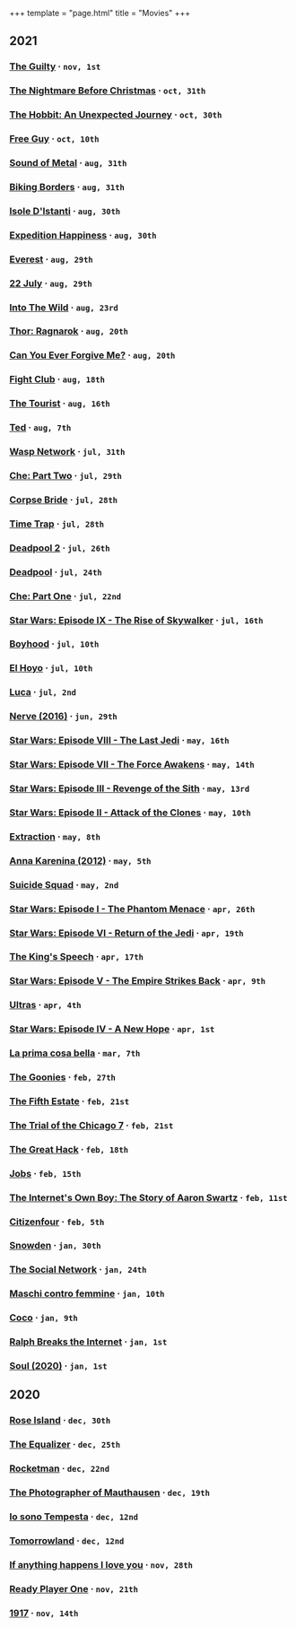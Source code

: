 +++
template = "page.html"
title = "Movies"
+++

## 2021
### [The Guilty](https://www.imdb.com/title/tt9421570/) &middot; `nov, 1st`
### [The Nightmare Before Christmas](https://www.imdb.com/title/tt0107688/) &middot; `oct, 31th`
### [The Hobbit: An Unexpected Journey](https://www.imdb.com/title/tt0903624/) &middot; `oct, 30th`
### [Free Guy](https://www.imdb.com/title/tt6264654/) &middot; `oct, 10th`
### [Sound of Metal](https://www.imdb.com/title/tt5363618/) &middot; `aug, 31th`
### [Biking Borders](https://www.imdb.com/title/tt11188850/) &middot; `aug, 31th`
### [Isole D'Istanti](https://www.imdb.com/title/tt11773504/) &middot; `aug, 30th`
### [Expedition Happiness](https://www.imdb.com/title/tt6688136/) &middot; `aug, 30th`
### [Everest](https://www.imdb.com/title/tt2719848/) &middot; `aug, 29th`
### [22 July](https://www.imdb.com/title/tt7280898/) &middot; `aug, 29th`
### [Into The Wild](https://www.imdb.com/title/tt0758758/) &middot; `aug, 23rd`
### [Thor: Ragnarok](https://www.imdb.com/title/tt3501632/) &middot; `aug, 20th`
### [Can You Ever Forgive Me?](https://www.imdb.com/title/tt4595882/) &middot; `aug, 20th`
### [Fight Club](https://www.imdb.com/title/tt0137523/) &middot; `aug, 18th`
### [The Tourist](https://www.imdb.com/title/tt1243957/) &middot; `aug, 16th`
### [Ted](https://www.imdb.com/title/tt1637725/) &middot; `aug, 7th`
### [Wasp Network](https://www.imdb.com/title/tt6760876/) &middot; `jul, 31th`
### [Che: Part Two](https://www.imdb.com/title/tt0374569/) &middot; `jul, 29th`
### [Corpse Bride](https://www.imdb.com/title/tt0121164/) &middot; `jul, 28th`
### [Time Trap](https://www.imdb.com/title/tt4815122/) &middot; `jul, 28th`
### [Deadpool 2](https://www.imdb.com/title/tt5463162/) &middot; `jul, 26th`
### [Deadpool](https://www.imdb.com/title/tt1431045/) &middot; `jul, 24th`
### [Che: Part One](https://www.imdb.com/title/tt0892255/) &middot; `jul, 22nd`
### [Star Wars: Episode IX - The Rise of Skywalker](https://www.imdb.com/title/tt2527338/) &middot; `jul, 16th`
### [Boyhood](https://www.imdb.com/title/tt1065073/) &middot; `jul, 10th`
### [El Hoyo](https://www.imdb.com/title/tt8228288/) &middot; `jul, 10th`
### [Luca](https://www.imdb.com/title/tt12801262/) &middot; `jul, 2nd`
### [Nerve (2016)](https://www.imdb.com/title/tt3531824/) &middot; `jun, 29th`
### [Star Wars: Episode VIII - The Last Jedi](https://www.imdb.com/title/tt02527336/) &middot; `may, 16th`
### [Star Wars: Episode VII - The Force Awakens](https://www.imdb.com/title/tt2488496/) &middot; `may, 14th`
### [Star Wars: Episode III - Revenge of the Sith](https://www.imdb.com/title/tt0121766/) &middot; `may, 13rd`
### [Star Wars: Episode II - Attack of the Clones](https://www.imdb.com/title/tt0121765/) &middot; `may, 10th`
### [Extraction](https://www.imdb.com/title/tt8936646/) &middot; `may, 8th`
### [Anna Karenina (2012)](https://www.imdb.com/title/tt1781769/) &middot; `may, 5th`
### [Suicide Squad](https://www.imdb.com/title/tt1386697/) &middot; `may, 2nd`
### [Star Wars: Episode I - The Phantom Menace](https://www.imdb.com/title/tt0120915/) &middot; `apr, 26th`
### [Star Wars: Episode VI - Return of the Jedi](https://www.imdb.com/title/tt0086190/) &middot; `apr, 19th`
### [The King's Speech](https://www.imdb.com/title/tt1504320/) &middot; `apr, 17th`
### [Star Wars: Episode V - The Empire Strikes Back](https://www.imdb.com/title/tt0080684/) &middot; `apr, 9th`
### [Ultras](https://www.imdb.com/title/tt10937434/) &middot; `apr, 4th`
### [Star Wars: Episode IV - A New Hope](https://www.imdb.com/title/tt0076759/) &middot; `apr, 1st`
### [La prima cosa bella](https://www.imdb.com/title/tt1467273/) &middot; `mar, 7th`
### [The Goonies](https://www.imdb.com/title/tt0089218/) &middot; `feb, 27th`
### [The Fifth Estate](https://www.imdb.com/title/tt1837703/) &middot; `feb, 21st`
### [The Trial of the Chicago 7](https://www.imdb.com/title/tt1070874/) &middot; `feb, 21st`
### [The Great Hack](https://www.imdb.com/title/tt4736550/) &middot; `feb, 18th`
### [Jobs](https://www.imdb.com/title/tt2357129/) &middot; `feb, 15th`
### [The Internet's Own Boy: The Story of Aaron Swartz](https://www.imdb.com/title/tt3268458/) &middot; `feb, 11st`
### [Citizenfour](https://www.imdb.com/title/tt4044364/) &middot; `feb, 5th`
### [Snowden](https://www.imdb.com/title/tt3774114/) &middot; `jan, 30th`
### [The Social Network](https://www.imdb.com/title/tt1285016/) &middot; `jan, 24th`
### [Maschi contro femmine](https://www.imdb.com/title/tt1680099/) &middot; `jan, 10th`
### [Coco](https://www.imdb.com/title/tt2380307/) &middot; `jan, 9th`
### [Ralph Breaks the Internet](https://www.imdb.com/title/tt5848272/) &middot; `jan, 1st`
### [Soul (2020)](https://www.imdb.com/title/tt2948372/) &middot; `jan, 1st`

## 2020
### [Rose Island](https://www.imdb.com/title/tt10287954/) &middot; `dec, 30th`
### [The Equalizer](https://www.imdb.com/title/tt0455944/) &middot; `dec, 25th`
### [Rocketman](https://www.imdb.com/title/tt2066051/) &middot; `dec, 22nd`
### [The Photographer of Mauthausen](https://www.imdb.com/title/tt6704776/) &middot; `dec, 19th`
### [Io sono Tempesta](https://www.imdb.com/title/tt6917314/) &middot; `dec, 12nd`
### [Tomorrowland](https://www.imdb.com/title/tt1964418/) &middot; `dec, 12nd`
### [If anything happens I love you](https://www.imdb.com/title/tt11768948/) &middot; `nov, 28th`
### [Ready Player One](https://www.imdb.com/title/tt1677720/) &middot; `nov, 21th`
### [1917](https://www.imdb.com/title/tt8579674/) &middot; `nov, 14th`
